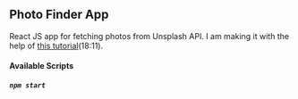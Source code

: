## Photo Finder App

React JS app for fetching photos from Unsplash API.
I am making it with the help of [this tutorial](https://youtu.be/yUau8xImmK0)(18:11).

#### Available Scripts

##### `npm start`


